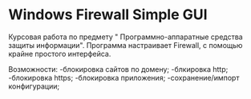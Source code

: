 # Windows Firewall Simple GUI
 Курсовая работа по предмету "	 Программно-аппаратные средства защиты информации".
 Программа настраивает Firewall, с помощью крайне простого интерфейса.

Возможности:
-блокировка сайтов по домену; 
-блкировка http;
-блокировка https;
-блокировка приложения;
-сохранение/импорт конфигурации;
